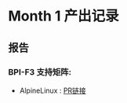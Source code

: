 # Month 1 产出记录

## 报告

### BPI-F3 支持矩阵:

- AlpineLinux : [PR链接](https://github.com/ruyisdk/support-matrix/pull/116)